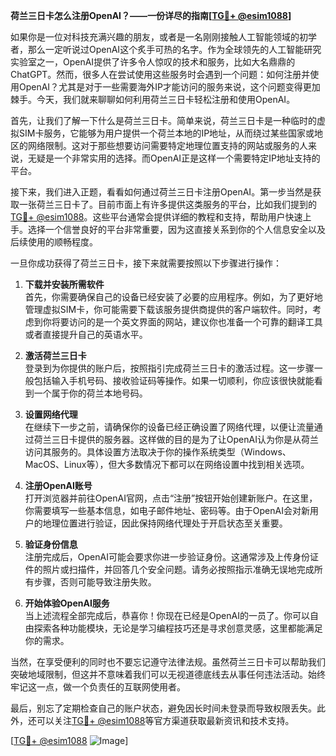 **荷兰三日卡怎么注册OpenAI？——一份详尽的指南[[TG💪+ @esim1088](https://t.me/s/esim1088)]**

如果你是一位对科技充满兴趣的朋友，或者是一名刚刚接触人工智能领域的初学者，那么一定听说过OpenAI这个炙手可热的名字。作为全球领先的人工智能研究实验室之一，OpenAI提供了许多令人惊叹的技术和服务，比如大名鼎鼎的ChatGPT。然而，很多人在尝试使用这些服务时会遇到一个问题：如何注册并使用OpenAI？尤其是对于一些需要海外IP才能访问的服务来说，这个问题变得更加棘手。今天，我们就来聊聊如何利用荷兰三日卡轻松注册和使用OpenAI。

首先，让我们了解一下什么是荷兰三日卡。简单来说，荷兰三日卡是一种临时的虚拟SIM卡服务，它能够为用户提供一个荷兰本地的IP地址，从而绕过某些国家或地区的网络限制。这对于那些想要访问需要特定地理位置支持的网站或服务的人来说，无疑是一个非常实用的选择。而OpenAI正是这样一个需要特定IP地址支持的平台。

接下来，我们进入正题，看看如何通过荷兰三日卡注册OpenAI。第一步当然是获取一张荷兰三日卡了。目前市面上有许多提供这类服务的平台，比如我们提到的[TG💪+ @esim1088](https://t.me/s/esim1088)。这些平台通常会提供详细的教程和支持，帮助用户快速上手。选择一个信誉良好的平台非常重要，因为这直接关系到你的个人信息安全以及后续使用的顺畅程度。

一旦你成功获得了荷兰三日卡，接下来就需要按照以下步骤进行操作：

1. **下载并安装所需软件**  
   首先，你需要确保自己的设备已经安装了必要的应用程序。例如，为了更好地管理虚拟SIM卡，你可能需要下载该服务提供商提供的客户端软件。同时，考虑到你将要访问的是一个英文界面的网站，建议你也准备一个可靠的翻译工具或者直接提升自己的英语水平。

2. **激活荷兰三日卡**  
   登录到为你提供的账户后，按照指引完成荷兰三日卡的激活过程。这一步骤一般包括输入手机号码、接收验证码等操作。如果一切顺利，你应该很快就能看到一个属于你的荷兰本地号码。

3. **设置网络代理**  
   在继续下一步之前，请确保你的设备已经正确设置了网络代理，以便让流量通过荷兰三日卡提供的服务器。这样做的目的是为了让OpenAI认为你是从荷兰访问其服务的。具体设置方法取决于你的操作系统类型（Windows、MacOS、Linux等），但大多数情况下都可以在网络设置中找到相关选项。

4. **注册OpenAI账号**  
   打开浏览器并前往OpenAI官网，点击“注册”按钮开始创建新账户。在这里，你需要填写一些基本信息，如电子邮件地址、密码等。由于OpenAI会对新用户的地理位置进行验证，因此保持网络代理处于开启状态至关重要。

5. **验证身份信息**  
   注册完成后，OpenAI可能会要求你进一步验证身份。这通常涉及上传身份证件的照片或扫描件，并回答几个安全问题。请务必按照指示准确无误地完成所有步骤，否则可能导致注册失败。

6. **开始体验OpenAI服务**  
   当上述流程全部完成后，恭喜你！你现在已经是OpenAI的一员了。你可以自由探索各种功能模块，无论是学习编程技巧还是寻求创意灵感，这里都能满足你的需求。

当然，在享受便利的同时也不要忘记遵守法律法规。虽然荷兰三日卡可以帮助我们突破地域限制，但这并不意味着我们可以无视道德底线去从事任何违法活动。始终牢记这一点，做一个负责任的互联网使用者。

最后，别忘了定期检查自己的账户状态，避免因长时间未登录而导致权限丢失。此外，还可以关注[TG💪+ @esim1088](https://t.me/s/esim1088)等官方渠道获取最新资讯和技术支持。

[[TG💪+ @esim1088](https://t.me/s/esim1088) ![Image](https://i.postimg.cc/4NQfJmqS/Snipaste-2025-05-13-00-14-12.png)]